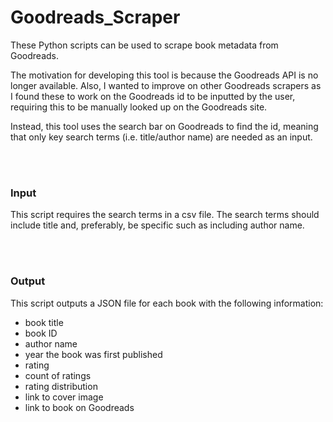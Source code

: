 # Goodreads_Scraper

These Python scripts can be used to scrape book metadata from Goodreads.

The motivation for developing this tool is because the Goodreads API is no longer available. Also, I wanted to improve on other Goodreads scrapers as I found these to work on the Goodreads id to be inputted by the user, requiring this to be manually looked up on the Goodreads site.

Instead, this tool uses the search bar on Goodreads to find the id, meaning that only key search terms (i.e. title/author name) are needed as an input. 

<br><br>

### Input

This script requires the search terms in a csv file. The search terms should include title and, preferably, be specific such as including author name.

<br><br>

### Output

This script outputs a JSON file for each book with the following information:

- book title
- book ID
- author name
- year the book was first published
- rating
- count of ratings
- rating distribution
- link to cover image
- link to book on Goodreads
